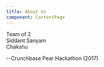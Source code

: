 ```yaml
---
title: About Us
component: ContentPage
---
```

Team of 2
<br/>
Siddant Sanyam
<br/>
Chakshu

--Crunchbase Pear Hackathon (2017)
